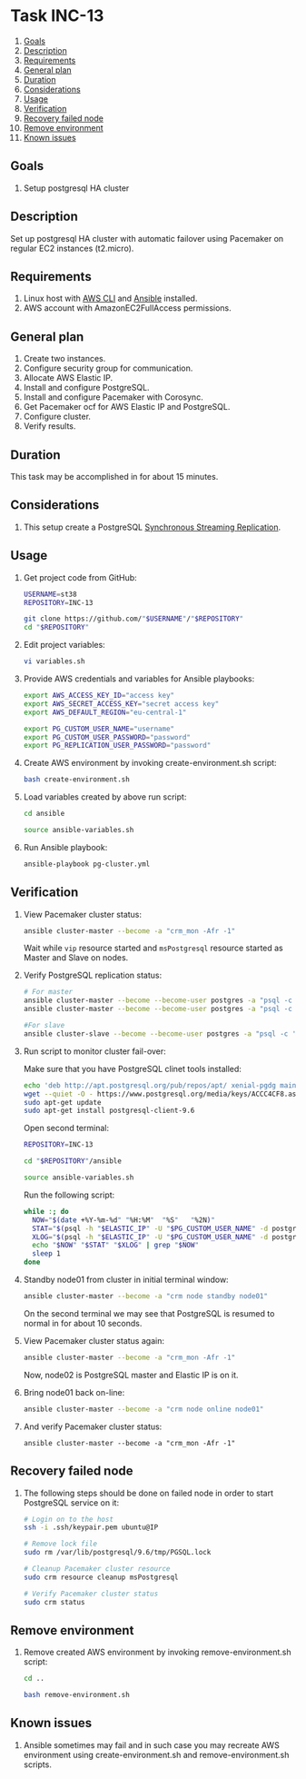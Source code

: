# Task INC-13

 1. [Goals](#goals)
 2. [Description](#description)
 3. [Requirements](#requirements)
 4. [General plan](#general-plan)
 5. [Duration](#duration)
 6. [Considerations](#considerations)
 7. [Usage](#usage)
 8. [Verification](#verification)
 9. [Recovery failed node](#recovery-failed-node)
 10. [Remove environment](#remove-environment)
 11. [Known issues](#known-issues)


## Goals

 1. Setup postgresql HA cluster


## Description

 Set up postgresql HA cluster with automatic failover using Pacemaker on regular EC2 instances (t2.micro).

## Requirements

 1. Linux host with [AWS CLI](https://docs.aws.amazon.com/cli/latest/userguide/installing.html) and [Ansible](https://docs.ansible.com/ansible/2.3/intro_installation.html) installed.
 2. AWS account with AmazonEC2FullAccess permissions.


## General plan

 1. Create two instances.
 2. Configure security group for communication.
 3. Allocate AWS Elastic IP.
 4. Install and configure PostgreSQL.
 5. Install and configure Pacemaker with Corosync.
 6. Get Pacemaker ocf for AWS Elastic IP and PostgreSQL.
 7. Configure cluster.
 8. Verify results.


## Duration

 This task may be accomplished in for about 15 minutes.


## Considerations

 1. This setup create a PostgreSQL [Synchronous Streaming Replication](https://wiki.postgresql.org/wiki/Streaming_Replication).


## Usage

 1. Get project code from GitHub:
	```bash
	USERNAME=st38
	REPOSITORY=INC-13
	
	git clone https://github.com/"$USERNAME"/"$REPOSITORY"
	cd "$REPOSITORY"
	```

 2. Edit project variables:
	```bash
	vi variables.sh
	```

 3. Provide AWS credentials and variables for Ansible playbooks:
	```bash
	export AWS_ACCESS_KEY_ID="access key"
	export AWS_SECRET_ACCESS_KEY="secret access key"
	export AWS_DEFAULT_REGION="eu-central-1"
	
	export PG_CUSTOM_USER_NAME="username"
	export PG_CUSTOM_USER_PASSWORD="password"
	export PG_REPLICATION_USER_PASSWORD="password"
	```

 4. Create AWS environment by invoking create-environment.sh script:
	```bash
	bash create-environment.sh
	```

 5. Load variables created by above run script:
	```bash
	cd ansible
	
	source ansible-variables.sh
	```

 6. Run Ansible playbook:
	```bash
	ansible-playbook pg-cluster.yml
	```


## Verification

 1. View Pacemaker cluster status:
	```bash
	ansible cluster-master --become -a "crm_mon -Afr -1"
	```
	Wait while `vip` resource started and `msPostgresql` resource started as Master and Slave on nodes.

 2. Verify PostgreSQL replication status:
	```bash
	# For master
	ansible cluster-master --become --become-user postgres -a "psql -c 'SELECT client_addr,sync_state from pg_stat_replication;'"
	ansible cluster-master --become --become-user postgres -a "psql -c 'SELECT pg_current_xlog_location();'"
	
	#For slave
	ansible cluster-slave --become --become-user postgres -a "psql -c 'SELECT pg_last_xlog_replay_location();'"
	```

 3. Run script to monitor cluster fail-over:
	
	Make sure that you have PostgreSQL clinet tools installed:
	```bash
	echo 'deb http://apt.postgresql.org/pub/repos/apt/ xenial-pgdg main' | sudo tee --append /etc/apt/sources.list.d/pgdg.list
	wget --quiet -O - https://www.postgresql.org/media/keys/ACCC4CF8.asc | sudo apt-key add -
	sudo apt-get update
	sudo apt-get install postgresql-client-9.6
	```

	Open second terminal:
	```bash
	REPOSITORY=INC-13
	
	cd "$REPOSITORY"/ansible
	
	source ansible-variables.sh
	```

	Run the following script:
	```bash
	while :; do
	  NOW="$(date +%Y-%m-%d" "%H:%M"  "%S"   "%2N)"
	  STAT="$(psql -h "$ELASTIC_IP" -U "$PG_CUSTOM_USER_NAME" -d postgres -c 'SELECT client_addr,sync_state from pg_stat_replication;' | grep "|" | grep -v "client_addr")"
	  XLOG="$(psql -h "$ELASTIC_IP" -U "$PG_CUSTOM_USER_NAME" -d postgres -c 'SELECT pg_current_xlog_location();' | grep "/" --color=never)"
	  echo "$NOW" "$STAT" "$XLOG" | grep "$NOW"
	  sleep 1
	done
	```

 4. Standby node01 from cluster in initial terminal window:
	```bash
	ansible cluster-master --become -a "crm node standby node01"
	```
	On the second terminal we may see that PostgreSQL is resumed to normal in for about 10 seconds.

 5. View Pacemaker cluster status again:
	```bash
	ansible cluster-master --become -a "crm_mon -Afr -1"
	```
	Now, node02 is PostgreSQL master and Elastic IP is on it.

 6. Bring node01 back on-line:
	```bash
	ansible cluster-master --become -a "crm node online node01"
	```

 7. And verify Pacemaker cluster status:
	```
	ansible cluster-master --become -a "crm_mon -Afr -1"
	```

## Recovery failed node

 1. The following steps should be done on failed node in order to start PostgreSQL service on it:
	```bash
	# Login on to the host
	ssh -i .ssh/keypair.pem ubuntu@IP
	
	# Remove lock file
	sudo rm /var/lib/postgresql/9.6/tmp/PGSQL.lock
	
	# Cleanup Pacemaker cluster resource
	sudo crm resource cleanup msPostgresql
	
	# Verify Pacemaker cluster status
	sudo crm status
	```


## Remove environment

 1. Remove created AWS environment by invoking remove-environment.sh script:
	```bash
	cd ..
	
	bash remove-environment.sh
	```


## Known issues

 1. Ansible sometimes may fail and in such case you may recreate AWS environment using create-environment.sh and remove-environment.sh scripts.